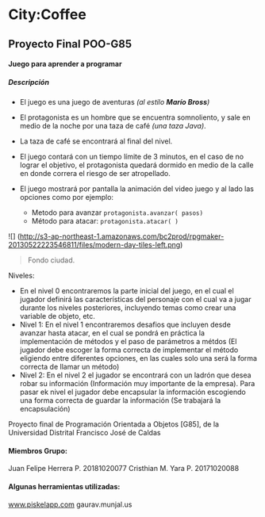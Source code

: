 # City:Coffee
## Proyecto Final POO-G85

#### Juego para aprender a programar
##### Descripción 

- El juego es una juego de aventuras _(al estilo **Marío Bross**)_
- El protagonista es un hombre que se encuentra somnoliento, y sale en medio de la noche por una taza de café _(una taza Java)_.
- La taza de café se encontrará al final del nivel.
- El juego contará con un tiempo límite de 3 minutos, en el caso de no lograr el objetivo, el protagonista quedará dormido en medio de la calle en donde correra el riesgo de ser atropellado.
- El juego mostrará por pantalla la animación del video juego y al lado las opciones como por ejemplo:

    * Metodo para avanzar
	  `protagonista.avanzar( pasos)`
    * Método para atacar:
	  `protagonista.atacar( )`
    
![]
(http://s3-ap-northeast-1.amazonaws.com/bc2prod/rpgmaker-20130522223546811/files/modern-day-tiles-left.png)	

> Fondo ciudad.

Niveles: 
- En el nivel 0 encontraremos la parte inicial del juego, en el cual el jugador definirá las características del personaje con el cual va a jugar durante los niveles posteriores, incluyendo temas como crear una variable de objeto, etc.
- Nivel 1: En el nivel 1 encontraremos desafios que incluyen desde avanzar hasta atacar, en el cual se pondrá en práctica la implementación de métodos y el paso de parámetros a métdos (El jugador debe escoger la forma correcta de implementar el método eligiendo entre diferentes opciones, en las cuales solo una será la forma correcta de llamar un método)
- Nivel 2: En el nivel 2 el jugador se encontrará con un ladrón que desea robar su información (Información muy importante de la empresa). Para pasar ek nivel el jugador debe encapsular la información escogiendo una forma correcta de guardar la información (Se trabajará la encapsulación)

Proyecto final de Programación Orientada a Objetos [G85], de la Universidad Distrital Francisco José de Caldas


#### Miembros Grupo:
Juan Felipe Herrera P. 20181020077
Cristhian M. Yara P. 20171020088

#### Algunas herramientas utilizadas:
www.piskelapp.com
gaurav.munjal.us

